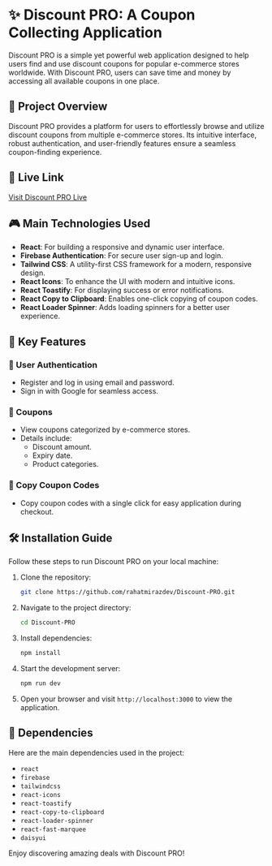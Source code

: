 # ✨ Discount PRO: A Coupon Collecting Application

Discount PRO is a simple yet powerful web application designed to help users find and use discount coupons for popular e-commerce stores worldwide. With Discount PRO, users can save time and money by accessing all available coupons in one place.

## 🌄 Project Overview

Discount PRO provides a platform for users to effortlessly browse and utilize discount coupons from multiple e-commerce stores. Its intuitive interface, robust authentication, and user-friendly features ensure a seamless coupon-finding experience.

## 🚀 Live Link

[Visit Discount PRO Live](https://test-5c886.firebaseapp.com/)

## 🎮 Main Technologies Used

- **React**: For building a responsive and dynamic user interface.
- **Firebase Authentication**: For secure user sign-up and login.
- **Tailwind CSS**: A utility-first CSS framework for a modern, responsive design.
- **React Icons**: To enhance the UI with modern and intuitive icons.
- **React Toastify**: For displaying success or error notifications.
- **React Copy to Clipboard**: Enables one-click copying of coupon codes.
- **React Loader Spinner**: Adds loading spinners for a better user experience.

## 🌟 Key Features

### 🔐 User Authentication

- Register and log in using email and password.
- Sign in with Google for seamless access.

### 🎁 Coupons

- View coupons categorized by e-commerce stores.
- Details include:
    - Discount amount.
    - Expiry date.
    - Product categories.

### 📂 Copy Coupon Codes

- Copy coupon codes with a single click for easy application during checkout.

## 🛠️ Installation Guide

Follow these steps to run Discount PRO on your local machine:

1. Clone the repository:
     ```bash
     git clone https://github.com/rahatmirazdev/Discount-PRO.git
     ```
2. Navigate to the project directory:
     ```bash
     cd Discount-PRO
     ```
3. Install dependencies:
     ```bash
     npm install
     ```
4. Start the development server:
     ```bash
     npm run dev
     ```
5. Open your browser and visit `http://localhost:3000` to view the application.

## 📅 Dependencies

Here are the main dependencies used in the project:

- `react`
- `firebase`
- `tailwindcss`
- `react-icons`
- `react-toastify`
- `react-copy-to-clipboard`
- `react-loader-spinner`
- `react-fast-marquee`
- `daisyui`

Enjoy discovering amazing deals with Discount PRO!

